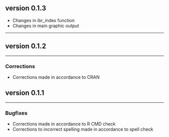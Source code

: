 ## version 0.1.3

- Changes in ibr_index function 
- Changes in main graphic output

---

## version 0.1.2

---

### Corrections

- Corrections made in accordance to CRAN 

## version 0.1.1

---


### Bugfixes

- Corrections made in accordance to R CMD check
- Corrections to incorrect spelling made in accordance to spell check



